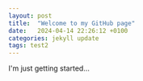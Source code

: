 ```yaml
---
layout: post
title:  "Welcome to my GitHub page"
date:   2024-04-14 22:26:12 +0100
categories: jekyll update
tags: test2
---
```


I'm just getting started...
